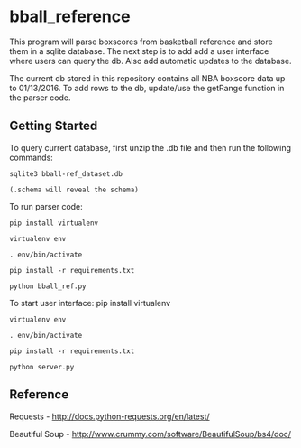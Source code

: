 # bball_reference

This program will parse boxscores from basketball reference and store them in a sqlite database. The next step is to add add a user interface where users can query the db. Also add automatic updates to the database.

The current db stored in this repository contains all NBA boxscore data up to 01/13/2016. To add rows to the db, update/use the getRange function in the parser code.    

Getting Started
---------------
To query current database, first unzip the .db file and then run the following commands:

    sqlite3 bball-ref_dataset.db

    (.schema will reveal the schema)

To run parser code: 

    pip install virtualenv

    virtualenv env

    . env/bin/activate

    pip install -r requirements.txt

    python bball_ref.py

To start user interface:
    pip install virtualenv

    virtualenv env

    . env/bin/activate

    pip install -r requirements.txt

    python server.py

Reference
---------
Requests -
http://docs.python-requests.org/en/latest/

Beautiful Soup - 
http://www.crummy.com/software/BeautifulSoup/bs4/doc/

